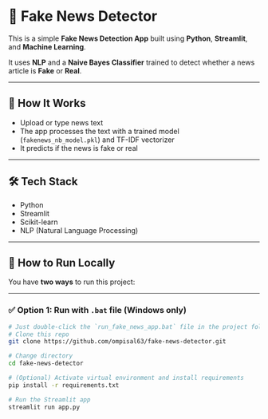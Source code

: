 
# 📰 Fake News Detector

This is a simple **Fake News Detection App** built using **Python**, **Streamlit**, and **Machine Learning**.

It uses **NLP** and a **Naive Bayes Classifier** trained to detect whether a news article is **Fake** or **Real**.

---

## 🚀 How It Works

- Upload or type news text
- The app processes the text with a trained model (`fakenews_nb_model.pkl`) and TF-IDF vectorizer
- It predicts if the news is fake or real

---

## 🛠️ Tech Stack

- Python
- Streamlit
- Scikit-learn
- NLP (Natural Language Processing)

---

## 📂 How to Run Locally

You have **two ways** to run this project:

---

### ✅ Option 1: Run with `.bat` file (Windows only)

```bash
# Just double-click the `run_fake_news_app.bat` file in the project folder.
# Clone this repo
git clone https://github.com/ompisal63/fake-news-detector.git

# Change directory
cd fake-news-detector

# (Optional) Activate virtual environment and install requirements
pip install -r requirements.txt

# Run the Streamlit app
streamlit run app.py
